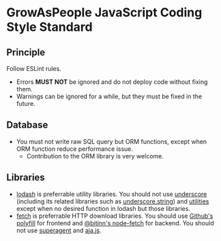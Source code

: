 GrowAsPeople JavaScript Coding Style Standard
==============================================

Principle
------------
Follow ESLint rules.

- Errors **MUST NOT** be ignored and do not deploy code without fixing them.
- Warnings can be ignored for a while, but they must be fixed in the future.

Database
--------
- You must not write raw SQL query but ORM functions, except when ORM function reduce performance issue.
	- Contribution to the ORM library is very welcome.

Libraries
---------
- [lodash](http://lodash.com/) is preferrable utility libraries. You should not use [underscore](http://underscorejs.org/) (including its related libraries such as [underscore.string](http://epeli.github.io/underscore.string/)) and [utilities](https://github.com/mde/utilities/) except when no desired function in lodash but those libraries.
- [fetch](https://fetch.spec.whatwg.org/) is preferrable HTTP download libraries. You should use [Github's polyfill](https://github.com/github/fetch) for frontend and [@bitinn's node-fetch](https://github.com/bitinn/node-fetch) for backend. You should not use [superagent](http://visionmedia.github.io/superagent/) and [aja.js](http://krampstudio.com/aja.js/).
